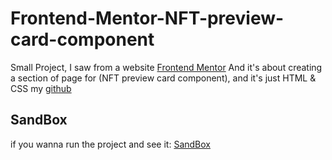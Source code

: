 # Frontend-Mentor-NFT-preview-card-component
Small Project, I saw from a website [Frontend Mentor](https://www.frontendmentor.io/challenges/nft-preview-card-component-SbdUL_w0U) And it's about creating a section of page for (NFT preview card component), and it's just HTML & CSS my [github](https://github.com/Ahmed-Wasl)

## SandBox
if you wanna run the project and see it: [SandBox](https://codesandbox.io/p/sandbox/frontend-mentor-nft-preview-card-component-2d5mx4)
